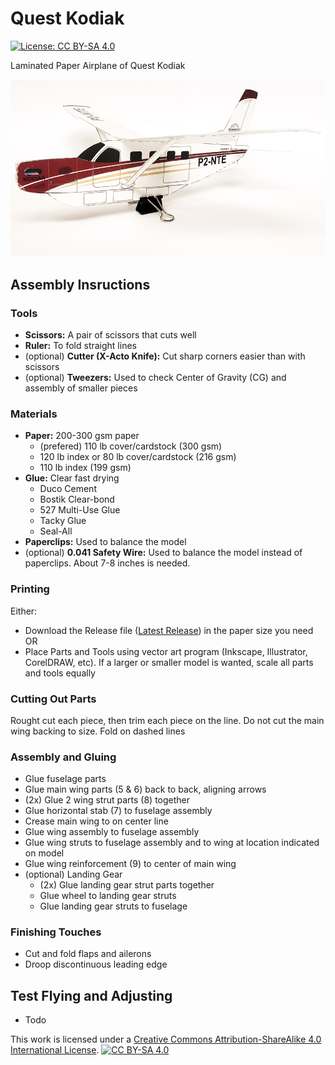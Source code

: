 # Quest Kodiak
[![License: CC BY-SA 4.0][cc-by-sa-shield]][cc-by-sa]

Laminated Paper Airplane of Quest Kodiak

![Completed Paper Kodiak](https://github.com/Paper-Wings/Kodiak/raw/main/completed-paper-kodiak.jpg)

## Assembly Insructions

### Tools
* **Scissors:** A pair of scissors that cuts well
* **Ruler:** To fold straight lines
* (optional) **Cutter (X-Acto Knife):** Cut sharp corners easier than with scissors
* (optional) **Tweezers:** Used to check Center of Gravity (CG) and assembly of smaller pieces

### Materials
* **Paper:** 200-300 gsm paper
  * (prefered) 110 lb cover/cardstock (300 gsm)
  * 120 lb index or 80 lb cover/cardstock (216 gsm)
  * 110 lb index (199 gsm)
* **Glue:** Clear fast drying
  * Duco Cement
  * Bostik Clear-bond
  * 527 Multi-Use Glue
  * Tacky Glue
  * Seal-All
* **Paperclips:** Used to balance the model
* (optional) **0.041 Safety Wire:** Used to balance the model instead of paperclips.  About 7-8 inches is needed.

### Printing
Either:
* Download the Release file ([Latest Release](https://github.com/Paper-Wings/Kodiak/releases/latest)) in the paper size you need OR
* Place Parts and Tools using vector art program (Inkscape, Illustrator, CorelDRAW, etc).  If a larger or smaller model is wanted, scale all parts and tools equally

### Cutting Out Parts
Rought cut each piece, then trim each piece on the line.  Do not cut the main wing backing to size. 
Fold on dashed lines

### Assembly and Gluing
* Glue fuselage parts
* Glue main wing parts (5 & 6) back to back, aligning arrows
* (2x) Glue 2 wing strut parts (8) together
* Glue horizontal stab (7) to fuselage assembly
* Crease main wing to on center line
* Glue wing assembly to fuselage assembly
* Glue wing struts to fuselage assembly and to wing at location indicated on model
* Glue wing reinforcement (9) to center of main wing
* (optional) Landing Gear
  * (2x) Glue landing gear strut parts together
  * Glue wheel to landing gear struts
  * Glue landing gear struts to fuselage

### Finishing Touches
* Cut and fold flaps and ailerons
* Droop discontinuous leading edge

## Test Flying and Adjusting
* Todo

This work is licensed under a [Creative Commons Attribution-ShareAlike 4.0 International License][cc-by-sa].  [![CC BY-SA 4.0][cc-by-sa-image]][cc-by-sa]

[cc-by-sa]: https://creativecommons.org/licenses/by-sa/4.0/
[cc-by-sa-image]: https://licensebuttons.net/l/by-sa/4.0/88x31.png
[cc-by-sa-shield]: https://img.shields.io/badge/License-CC_BY--SA_4.0-lightgrey.svg
